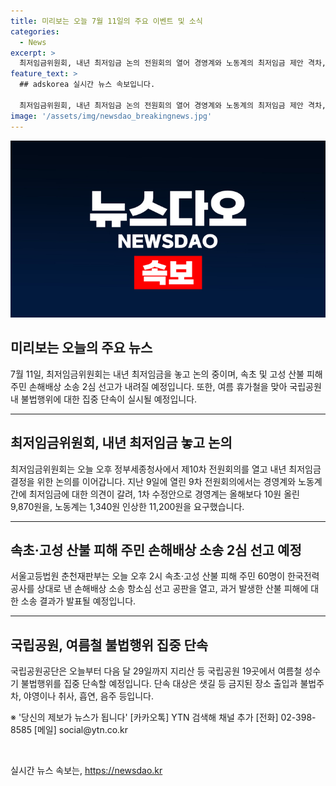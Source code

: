 ```yaml
---
title: 미리보는 오늘 7월 11일의 주요 이벤트 및 소식
categories:
  - News
excerpt: >
  최저임금위원회, 내년 최저임금 논의 전원회의 열어 경영계와 노동계의 최저임금 제안 격차, 재판부의 산불 손해배상 소송 2심 선고, 국립공원 내 불법행위 단속에 주목. 경제, 사회 이슈를 한자리에서 확인하세요.
feature_text: >
  ## adskorea 실시간 뉴스 속보입니다.

  최저임금위원회, 내년 최저임금 논의 전원회의 열어 경영계와 노동계의 최저임금 제안 격차, 재판부의 산불 손해배상 소송 2심 선고, 국립공원 내 불법행위 단속에 주목. 경제, 사회 이슈를 한자리에서 확인하세요.
image: '/assets/img/newsdao_breakingnews.jpg'
---
```


<p><img src="/assets/img/newsdao_breakingnews.jpg" alt="adskorea 속보" /></p>

<h2 data-ke-size="size26">미리보는 오늘의 주요 뉴스</h2>

<p data-ke-size="size16">7월 11일, 최저임금위원회는 내년 최저임금을 놓고 논의 중이며, 속초 및 고성 산불 피해 주민 손해배상 소송 2심 선고가 내려질 예정입니다. 또한, 여름 휴가철을 맞아 국립공원 내 불법행위에 대한 집중 단속이 실시될 예정입니다.</p>

<hr>

<h2 data-ke-size="size23">최저임금위원회, 내년 최저임금 놓고 논의</h2>

<p data-ke-size="size16">최저임금위원회는 오늘 오후 정부세종청사에서 제10차 전원회의를 열고 내년 최저임금 결정을 위한 논의를 이어갑니다. 지난 9일에 열린 9차 전원회의에서는 경영계와 노동계 간에 최저임금에 대한 의견이 갈려, 1차 수정안으로 경영계는 올해보다 10원 올린 9,870원을, 노동계는 1,340원 인상한 11,200원을 요구했습니다.</p>

<hr>

<h2 data-ke-size="size23">속초·고성 산불 피해 주민 손해배상 소송 2심 선고 예정</h2>

<p data-ke-size="size16">서울고등법원 춘천재판부는 오늘 오후 2시 속초·고성 산불 피해 주민 60명이 한국전력공사를 상대로 낸 손해배상 소송 항소심 선고 공판을 열고, 과거 발생한 산불 피해에 대한 소송 결과가 발표될 예정입니다.</p>

<hr>

<h2 data-ke-size="size23">국립공원, 여름철 불법행위 집중 단속</h2>

<p data-ke-size="size16">국립공원공단은 오늘부터 다음 달 29일까지 지리산 등 국립공원 19곳에서 여름철 성수기 불법행위를 집중 단속할 예정입니다. 단속 대상은 샛길 등 금지된 장소 출입과 불법주차, 야영이나 취사, 흡연, 음주 등입니다.</p>

<p data-ke-size="1">※ '당신의 제보가 뉴스가 됩니다' 
[카카오톡] YTN 검색해 채널 추가 
[전화] 02-398-8585 
[메일] social@ytn.co.kr</p>

<p data-ke-size="size16">&nbsp;</p>
실시간 뉴스 속보는, <a href="https://newsdao.kr" rel="dofollow">https://newsdao.kr</a>


